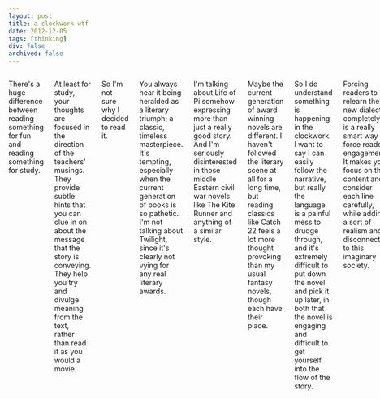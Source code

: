 ```yaml
---
layout: post
title: a clockwork wtf
date: 2012-12-05
tags: [thinking]
div: false
archived: false
---
```



<div class="container">
  <div class="sixteen columns">
    <p>
      There's a huge difference between reading something for fun and reading something for study.
    </p>
    <p>
      At least for study, your thoughts are focused in the direction of the teachers' musings. They provide subtle hints that you can clue in on about the message that the story is conveying. They help you try and divulge meaning from the text, rather than read it as you would a movie.
    </p>
    <p>
      So I'm not sure why I decided to read it.
    </p>
    <p>
      You always hear it being heralded as a literary triumph; a classic, timeless masterpiece. It's tempting, especially when the current generation of books is so pathetic. I'm not talking about Twilight, since it's clearly not vying for any real literary awards.
    </p>
    <p>
      I'm talking about Life of Pi somehow expressing more than just a really good story. And I'm seriously disinterested in those middle Eastern civil war novels like The Kite Runner and anything of a similar style.
    </p>
    <p>
      Maybe the current generation of award winning novels are different. I haven't followed the literary scene at all for a long time, but reading classics like Catch 22 feels a lot more thought provoking than my usual fantasy novels, though each have their place.
    </p>
    <p>
      So I do understand something is happening in the clockwork. I want to say I can easily follow the narrative, but really the language is a painful mess to drudge through, and it's extremely difficult to put down the novel and pick it up later, in both that the novel is engaging and difficult to get yourself into the flow of the story.
    </p>
    <p>
      Forcing readers to relearn the new dialect completely is a really smart way to force reader engagement. It makes you focus on the content and consider each line carefully, while adding a sort of realism and disconnect to this imaginary society.
    </p>
    <p>
      I don't want to comment on the actual story because it's something that should really be experienced individually, and my interpretations may be a bit off. However, the kind of mental-fucked-up-ness that it shows is slightly cool in its own sense.
    </p>
    <p>
      I mean, you can sort of see how the world could turn to shit like that, mainly because the entire lens that the reader experiences is so twisted; the protagonist's actions, the writing style, all contribute to this sort of distorted atmosphere that makes the entire story feel so realistic, but so disconnected at the same time.
    </p>
    <p>
      And the end of the novel, because I'm not constantly reflecting and writing paragraphs about what I thought about each section, I'm kind of in shock about what I've just read. It's also slightly hard to process each event without the weird writing style bleeding through my thoughts. It's a literal literary mindfuck, though it stands out so strongly in its own distinct mindfucked way that I'm not sure if it was really saying what I thought it was saying.
    </p>
    <p>
      The book definitely feels like a real story. Everything in the novel achieves a strong sense of circular conclusiveness like you would want in a good story. While not to say loose ends are all closed, the style and narrative really complements each other well in a way I haven't experienced or felt before.
    </p>
    <p>
      It's a great read, for sure.
    </p>
  </div>
</div>
